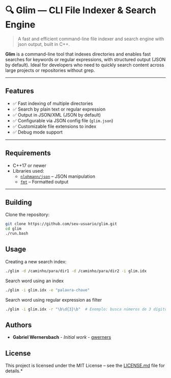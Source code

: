 # 🔍 Glim — CLI File Indexer & Search Engine

> A fast and efficient command-line file indexer and search engine with json output, built in C++.

**Glim** is a command-line tool that indexes directories and enables fast searches for keywords or regular expressions, with structured output (JSON by default). Ideal for developers who need to quickly search content across large projects or repositories without grep.

---

## Features

- ✅ Fast indexing of multiple directories
- ✅ Search by plain text or regular expression
- ✅ Output in JSON/XML (JSON by default)
- ✅ Configurable via JSON config file (`glim.json`)
- ✅ Customizable file extensions to index
- ✅ Debug mode support

---

## Requirements

- C++17 or newer
- Libraries used:
  - [`nlohmann/json`](https://github.com/nlohmann/json)  – JSON manipulation
  - [`fmt`](https://github.com/fmtlib/fmt)  – Formatted output

---

## Building

Clone the repository:

```bash
git clone https://github.com/seu-usuario/glim.git 
cd glim
./run.bash
```

## Usage

Creating a new search index:
```bash
./glim -d /caminho/para/dir1 -d /caminho/para/dir2 -i glim.idx
```

Search word using an index
```bash
./glim -i glim.idx -e "palavra-chave"
```

Search word using regular expression as filter
```bash
./glim -i glim.idx -r "\b\d{3}\b"  # Exemplo: busca números de 3 dígitos
```

## Authors

- **Gabriel Wernersbach** - *Initial work* - [gwerners](https://github.com/gwerners) 

## License

This project is licensed under the MIT License – see the [LICENSE.md](LICENSE.md) file for details.*
